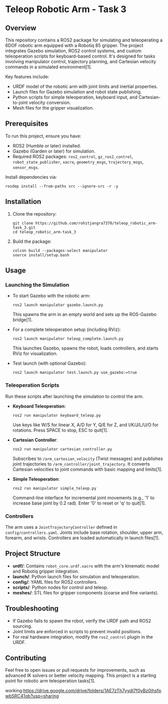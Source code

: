 # Teleop Robotic Arm - Task 3

## Overview

This repository contains a ROS2 package for simulating and teleoperating a 6DOF robotic arm equipped with a Robotiq 85 gripper. The project integrates Gazebo simulation, ROS2 control systems, and custom teleoperation scripts for keyboard-based control. It's designed for tasks involving manipulator control, trajectory planning, and Cartesian velocity commands in a simulated environment[1].

Key features include:
- URDF model of the robotic arm with joint limits and inertial properties.
- Launch files for Gazebo simulation and robot state publishing.
- Python scripts for simple teleoperation, keyboard input, and Cartesian-to-joint velocity conversion.
- Mesh files for the gripper visualization.

## Prerequisites

To run this project, ensure you have:
- ROS2 (Humble or later) installed.
- Gazebo (Garden or later) for simulation.
- Required ROS2 packages: `ros2_control`, `gz_ros2_control`, `robot_state_publisher`, `xacro`, `geometry_msgs`, `trajectory_msgs`, `sensor_msgs`.

Install dependencies via:
```
rosdep install --from-paths src --ignore-src -r -y
```

## Installation

1. Clone the repository:
   ```
   git clone https://github.com/rohitjangra7370/teleop_robotic_arm-task_3.git
   cd teleop_robotic_arm-task_3
   ```

2. Build the package:
   ```
   colcon build --packages-select manipulator
   source install/setup.bash
   ```

## Usage

### Launching the Simulation

- To start Gazebo with the robotic arm:
  ```
  ros2 launch manipulator gazebo.launch.py
  ```
  This spawns the arm in an empty world and sets up the ROS-Gazebo bridge[1].

- For a complete teleoperation setup (including RViz):
  ```
  ros2 launch manipulator teleop_complete.launch.py
  ```
  This launches Gazebo, spawns the robot, loads controllers, and starts RViz for visualization.

- Test launch (with optional Gazebo):
  ```
  ros2 launch manipulator test.launch.py use_gazebo:=true
  ```

### Teleoperation Scripts

Run these scripts after launching the simulation to control the arm.

- **Keyboard Teleoperation**:
  ```
  ros2 run manipulator keyboard_teleop.py
  ```
  Use keys like W/S for linear X, A/D for Y, Q/E for Z, and I/K/J/L/U/O for rotations. Press SPACE to stop, ESC to quit[1].

- **Cartesian Controller**:
  ```
  ros2 run manipulator cartesian_controller.py
  ```
  Subscribes to `/arm_cartesian_velocity` (Twist messages) and publishes joint trajectories to `/arm_controller/joint_trajectory`. It converts Cartesian velocities to joint commands with basic mapping and limits[1].

- **Simple Teleoperation**:
  ```
  ros2 run manipulator simple_teleop.py
  ```
  Command-line interface for incremental joint movements (e.g., '1' to increase base joint by 0.2 rad). Enter '0' to reset or 'q' to quit[1].

### Controllers

The arm uses a `JointTrajectoryController` defined in `config/controllers.yaml`. Joints include base rotation, shoulder, upper arm, forearm, and wrists. Controllers are loaded automatically in launch files[1].

## Project Structure

- **urdf/**: Contains `robot_core.urdf.xacro` with the arm's kinematic model and Robotiq gripper integration.
- **launch/**: Python launch files for simulation and teleoperation.
- **config/**: YAML files for ROS2 controllers.
- **scripts/**: Python nodes for control and teleop.
- **meshes/**: STL files for gripper components (coarse and fine variants).

## Troubleshooting

- If Gazebo fails to spawn the robot, verify the URDF path and ROS2 sourcing.
- Joint limits are enforced in scripts to prevent invalid positions.
- For real hardware integration, modify the `ros2_control` plugin in the URDF.

## Contributing

Feel free to open issues or pull requests for improvements, such as advanced IK solvers or better velocity mapping. This project is a starting point for robotic arm teleoperation tasks[1].

working:https://drive.google.com/drive/folders/1AE7zTh7yydI7f0yBz0ihsfpwbSRC41ob?usp=sharing

